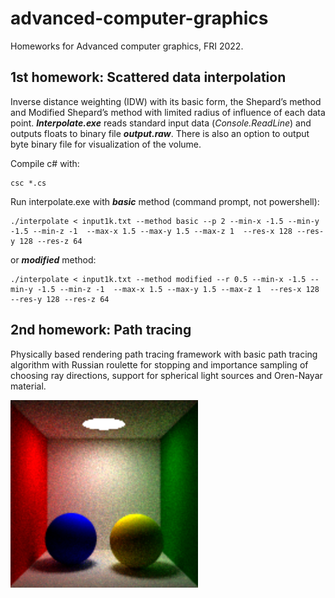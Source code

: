 # advanced-computer-graphics
Homeworks for Advanced computer graphics, FRI 2022.

## 1st homework: Scattered data interpolation
Inverse distance weighting (IDW) with its basic form, the Shepard’s method and Modified Shepard’s method with limited radius of influence of each data point. ***Interpolate.exe*** reads standard input data (*Console.ReadLine*) and outputs floats to binary file ***output.raw***. There is also an option to output byte binary file for visualization of the volume.

Compile c# with:
```console
csc *.cs
```
Run interpolate.exe with ***basic*** method (command prompt, not powershell):
```console
./interpolate < input1k.txt --method basic --p 2 --min-x -1.5 --min-y -1.5 --min-z -1  --max-x 1.5 --max-y 1.5 --max-z 1  --res-x 128 --res-y 128 --res-z 64
```
or ***modified*** method:
```console
./interpolate < input1k.txt --method modified --r 0.5 --min-x -1.5 --min-y -1.5 --min-z -1  --max-x 1.5 --max-y 1.5 --max-z 1  --res-x 128 --res-y 128 --res-z 64
```
## 2nd homework: Path tracing
Physically based rendering path tracing framework with basic path tracing algorithm with  Russian roulette for stopping and importance sampling of choosing ray directions, support for spherical light sources and Oren-Nayar material.

<a href="url"><img src="https://github.com/timkriz/advanced-computer-graphics/blob/master/nrg_dn2/output_images/01_path_tracer.PNG" align="middle" width="300" ></a>
